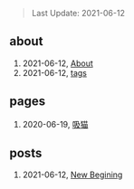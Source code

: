 > Last Update: 2021-06-12

## about
1. 2021-06-12, [About](about/me.md)
1. 2021-06-12, [tags](about/tags.md)
## pages
1. 2020-06-19, [吸猫](pages/吸猫.md)
## posts
1. 2021-06-12, [New Begining](posts/bookmarks.md)